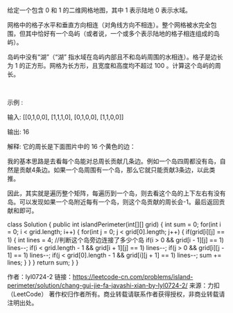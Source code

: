 给定一个包含 0 和 1 的二维网格地图，其中 1 表示陆地 0 表示水域。

网格中的格子水平和垂直方向相连（对角线方向不相连）。整个网格被水完全包围，但其中恰好有一个岛屿（或者说，一个或多个表示陆地的格子相连组成的岛屿）。

岛屿中没有“湖”（“湖” 指水域在岛屿内部且不和岛屿周围的水相连）。格子是边长为 1 的正方形。网格为长方形，且宽度和高度均不超过 100 。计算这个岛屿的周长。

 

示例 :

输入:
[[0,1,0,0],
 [1,1,1,0],
 [0,1,0,0],
 [1,1,0,0]]

输出: 16

解释: 它的周长是下面图片中的 16 个黄色的边：




我的基本思路是去看每个岛能对总周长贡献几条边。例如一个岛四周都没有岛，自然是贡献4条边。如果一个岛周围有一个岛，那么它就只能贡献3条边，以此类推。

因此，其实就是遍历整个矩阵，每遍历到一个岛，则去看这个岛的上下左右有没有岛。可以发现如果一个岛附近每有一个岛，则这个岛贡献的周长会-1。最后返回贡献和即可。

class Solution {
    public int islandPerimeter(int[][] grid) {
      	int sum = 0;
      	for(int i = 0; i < grid.length; i++) {
          	for(int j = 0; j < grid[0].length; j++) {
              	if(grid[i][j] == 1) {
                  	int lines = 4;
                  	//判断这个岛旁边连接了多少个岛
                  	if(i > 0 && grid[i - 1][j] == 1) lines--;
                  	if(i < grid.length - 1 && grid[i + 1][j] == 1) lines--;
                  	if(j > 0 && grid[i][j - 1] == 1) lines--;
                  	if(j < grid[0].length - 1 && grid[i][j + 1] == 1) lines--;
                  	sum += lines;
                }
            }
        }
      	return sum;
    }
}

作者：lyl0724-2
链接：https://leetcode-cn.com/problems/island-perimeter/solution/chang-gui-jie-fa-javashi-xian-by-lyl0724-2/
来源：力扣（LeetCode）
著作权归作者所有。商业转载请联系作者获得授权，非商业转载请注明出处。